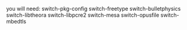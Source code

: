 you will need: switch-pkg-config switch-freetype switch-bulletphysics switch-libtheora switch-libpcre2 switch-mesa switch-opusfile switch-mbedtls
